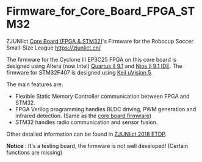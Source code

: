 # Firmware_for_Core_Board_FPGA_STM32

ZJUNlict [Core Board (FPGA &amp; STM32)](https://github.com/ZJUNlict/Core_Board_FPGA_STM32)'s Firmware for the Robocup Soccer Small-Size League https://zjunlict.cn/ 

The firmware for the Cyclone III EP3C25 FPGA on this core board is designed using Altera (now Intel) [Quartus II 9.1](https://www.intel.com/content/www/us/en/programmable/downloads/software/quartus-ii-se/91.html) and [Nios II 9.1 IDE](https://www.intel.com/content/altera-www/global/en_us/index/downloads/software/nios-ii/91.html). The firmware for STM32F407 is designed using [Keil uVision 5](http://www2.keil.com/mdk5/uvision/). 

The main features are:
* Flexible Static Memory Controller communication between FPGA and STM32.
* FPGA Verilog programming handles BLDC driving, PWM generation and infrared detection. (Same as the [core board firmware](https://github.com/ZJUNlict/Firmware_for_Core_Board))
* STM32 handles radio communication and sensor fusion.

Other detailed information can be found in [ZJUNlict 2018 ETDP](https://zjunlict.cn/?page_id=54).

**Notice** : It's a testing board, the firmware is not well developed! (Certain functions are missing)